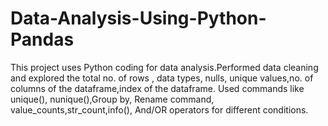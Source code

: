 # Data-Analysis-Using-Python-Pandas

This project uses Python coding for data analysis.Performed data cleaning and explored the total no. of rows , data types, nulls, unique values,no. of columns of the dataframe,index of the dataframe. Used commands like unique(), nunique(),Group by, Rename command, value_counts,str_count,info(), And/OR operators for different conditions.
